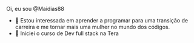 Oi, eu sou @Maidias88
- 👀 Estou interessada em aprender a programar para uma transição de carreira e me tornar mais uma mulher no mundo dos códigos.
- 🌱 Iniciei o curso de Dev full stack na Tera

<!---
Maidias88/Maidias88 is a ✨ special ✨ repository because its `README.md` (this file) appears on your GitHub profile.
You can click the Preview link to take a look at your changes.
--->
